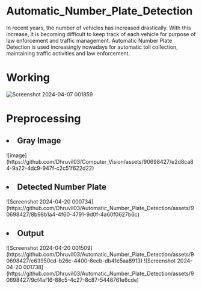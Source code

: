# Automatic_Number_Plate_Detection
In recent years, the number of vehicles has increased drastically. With this increase, it is 
becoming difficult to keep track of each vehicle for purpose of law enforcement and traffic 
management. Automatic Number Plate Detection is used increasingly nowadays for automatic toll 
collection, maintaining traffic activities and law enforcement. 

# Working
![Screenshot 2024-04-07 001859](https://github.com/Dhruvil03/Automatic_Number_Plate_Detection/assets/90698427/51bbc270-4e89-4dbb-b90f-14c550d580e7)

# Preprocessing
<h2><li>Gray Image</li></h2>
![image](https://github.com/Dhruvil03/Computer_Vision/assets/90698427/e2d8ca84-9a22-4dc9-947f-c2c51f622d22)

<h2><li>Detected Number Plate</li></h2>
![Screenshot 2024-04-20 000734](https://github.com/Dhruvil03/Automatic_Number_Plate_Detection/assets/90698427/8b98b1a4-4f60-4791-9d0f-4a60f0627b6c)
<h2><li>Output</li></h2>
![Screenshot 2024-04-20 001509](https://github.com/Dhruvil03/Automatic_Number_Plate_Detection/assets/90698427/c63950cd-b26c-4400-8ecb-db41c5aa8913)
![Screenshot 2024-04-20 001738](https://github.com/Dhruvil03/Automatic_Number_Plate_Detection/assets/90698427/9cf4af16-88c5-4c27-8c87-5448761e6cde)

